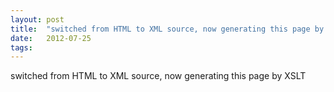 ```yaml
---
layout: post
title:  "switched from HTML to XML source, now generating this page by XSLT"
date:   2012-07-25
tags:   
---
```


switched from HTML to XML source, now generating this page by XSLT


